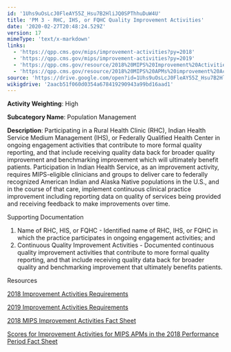 ```yaml
---
id: '1Uhs9uOsLcJ0FleAY55Z_Hsu7B2HliJQ0SPThhuDuW4U'
title: 'PM 3 - RHC, IHS, or FQHC Quality Improvement Activities'
date: '2020-02-27T20:48:24.529Z'
version: 17
mimeType: 'text/x-markdown'
links:
  - 'https://qpp.cms.gov/mips/improvement-activities?py=2018'
  - 'https://qpp.cms.gov/mips/improvement-activities?py=2019'
  - 'https://qpp.cms.gov/resource/2018%20MIPS%20Improvement%20Activities%20Fact%20Sheet'
  - 'https://qpp.cms.gov/resource/2018%20MIPS%20APMs%20improvement%20Activities%20scores%20fact%20sheet'
source: 'https://drive.google.com/open?id=1Uhs9uOsLcJ0FleAY55Z_Hsu7B2HliJQ0SPThhuDuW4U'
wikigdrive: '2aacb51f060d0354a678419290943a99bd16aad1'
---
```

**Activity Weighting**: High

**Subcategory Name**: Population Management

**Description**: Participating in a Rural Health Clinic (RHC), Indian Health Service Medium Management (IHS), or Federally Qualified Health Center in ongoing engagement activities that contribute to more formal quality reporting, and that include receiving quality data back for broader quality improvement and benchmarking improvement which will ultimately benefit patients. Participation in Indian Health Service, as an improvement activity, requires MIPS-eligible clinicians and groups to deliver care to federally recognized American Indian and Alaska Native populations in the U.S., and in the course of that care, implement continuous clinical practice improvement including reporting data on quality of services being provided and receiving feedback to make improvements over time.

Supporting Documentation

1. Name of RHC, HIS, or FQHC - Identified name of RHC, IHS, or FQHC in which the practice participates in ongoing engagement activities; and
2. Continuous Quality Improvement Activities - Documented continuous quality improvement activities that contribute to more formal quality reporting, and that include receiving quality data back for broader quality and benchmarking improvement that ultimately benefits patients.

Resources

[2018 Improvement Activities Requirements](https://qpp.cms.gov/mips/improvement-activities?py=2018)

[2019 Improvement Activities Requirements](https://qpp.cms.gov/mips/improvement-activities?py=2019)

[2018 MIPS Improvement Activities Fact Sheet](https://qpp.cms.gov/resource/2018%20MIPS%20Improvement%20Activities%20Fact%20Sheet)

[Scores for Improvement Activities for MIPS APMs in the 2018 Performance Period Fact Sheet](https://qpp.cms.gov/resource/2018%20MIPS%20APMs%20improvement%20Activities%20scores%20fact%20sheet)
